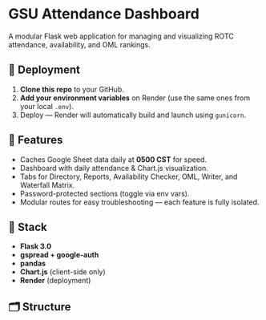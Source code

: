 # GSU Attendance Dashboard

A modular Flask web application for managing and visualizing ROTC attendance, availability, and OML rankings.

## 🚀 Deployment

1. **Clone this repo** to your GitHub.
2. **Add your environment variables** on Render (use the same ones from your local `.env`).
3. Deploy — Render will automatically build and launch using `gunicorn`.

## 🧠 Features

- Caches Google Sheet data daily at **0500 CST** for speed.
- Dashboard with daily attendance & Chart.js visualization.
- Tabs for Directory, Reports, Availability Checker, OML, Writer, and Waterfall Matrix.
- Password-protected sections (toggle via env vars).
- Modular routes for easy troubleshooting — each feature is fully isolated.

## 🧰 Stack

- **Flask 3.0**
- **gspread + google-auth**
- **pandas**
- **Chart.js** (client-side only)
- **Render** (deployment)

## 🗂 Structure
